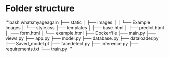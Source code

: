 # Folder structure
'''bash
whatsmyageagain
├── static
│   ├── images
│   │   └── Example Images
│   └── style.css
├── templates
│   ├── base.html
│   ├── predict.html
│   ├── form.html
│   └── example.html
├── Dockerfile
├── main.py
├── views.py
├── app.py
├── model.py
├── database.py
├── dataloader.py
├── Saved_model.pt
├── facedetect.py
├── inference.py
├── requirements.txt
└── train.py
'''
